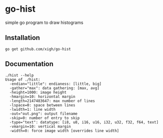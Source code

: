 # go-hist
simple go program to draw histograms

Installation
-----------

	go get github.com/xigh/go-hist

Documentation
-----------

	./hist --help
	Usage of ./hist:
	  -endian="little": endianess: [little, big]
	  -gather="max": data gathering: [max, avg]
	  -height=1000: image height
	  -hmargin=10: horizontal margin
	  -length=2147483647: max number of lines
	  -lspace=0: space between lines
	  -lwidth=1: line width
	  -out="out.png": output filename
	  -skip=0: number of entry to skip
	  -type="text": datatype: [i8, u8, i16, u16, i32, u32, f32, f64, text]
	  -vmargin=10: vertical margin
	  -width=0: force image width [overrides line width]
		
